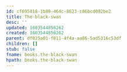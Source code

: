 ```yaml
---
id: cf695818-1b89-464c-8623-c86bcd092be2
title: The-black-swan
desc: ''
updated: 1603544856262
created: 1603544856262
parent: df025a01-f811-4f4a-aa86-5ad5316c53df
children: []
stub: false
fname: books.the-black-swan
hpath: books.the-black-swan
---
```



